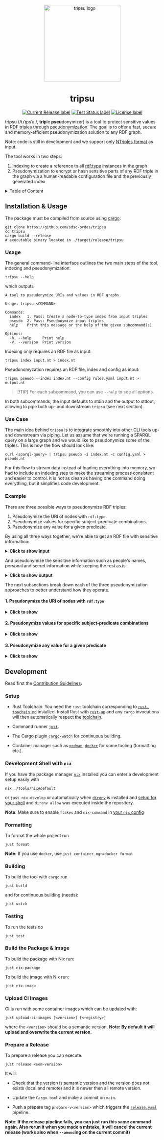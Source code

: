 <p align="center">
  <img src="./docs/assets/logo.png" alt="tripsu logo" width="250">
</p>

<h1 align="center">
  tripsu
</h1>
<p align="center">
</p>
<p align="center">
  <a href="https://github.com/sdsc-ordes/tripsu/releases/latest">
    <img src="https://img.shields.io/github/release/sdsc-ordes/tripsu.svg?style=for-the-badge" alt="Current Release label" /></a>
  <a href="https://github.com/sdsc-ordes/tripsu/actions/workflows/normal.yaml">
    <img src="https://img.shields.io/github/actions/workflow/status/sdsc-ordes/tripsu/normal.yaml?label=tests&style=for-the-badge" alt="Test Status label" /></a>
  <a href="http://www.apache.org/licenses/LICENSE-2.0.html">
    <img src="https://img.shields.io/badge/LICENSE-Apache2.0-ff69b4.svg?style=for-the-badge" alt="License label" /></a>
</p>

tripsu (/tɹˈɪpsˈuː/, **trip**le **pseu**donymizer) is a tool to protect
sensitive values in [RDF triples](https://en.wikipedia.org/wiki/Semantic_triple)
through [pseudonymization](https://en.wikipedia.org/wiki/Pseudonymization). The
goal is to offer a fast, secure and memory-efficient pseudonymization solution
to any RDF graph.

Note: code is still in development and we support only
[NTriples format](https://en.wikipedia.org/wiki/N-Triples) as input.

The tool works in two steps:

1. Indexing to create a reference to all
   [rdf:type](https://www.w3.org/TR/rdf12-schema/#ch_type) instances in the
   graph
2. Pseudonymization to encrypt or hash sensitive parts of any RDF triple in the
   graph via a human-readable configuration file and the previously generated
   index

<details>
    <summary>Table of Content</summary>

<!--toc:start-->

- [tripsu](#tripsu)
  - [Installation & Usage](#installation-usage)
    - [Usage](#usage)
    - [Use Case](#use-case)
    - [Example](#example)
      - [1. Pseudonymize the URI of nodes with `rdf:type`](#1-pseudonymize-the-uri-of-nodes-with-rdftype)
      - [2. Pseudonymize values for specific subject-predicate combinations](#2-pseudonymize-values-for-specific-subject-predicate-combinations)
      - [3. Pseudonymize any value for a given predicate](#3-pseudonymize-any-value-for-a-given-predicate)
  - [Development](#development) - [Setup](#setup) -
  [Development Shell with `nix`](#development-shell-with-nix) -
  [Formatting](#formatting) - [Building](#building) - [Testing](#testing)
  <!--toc:end-->

</details>

## Installation & Usage

The package must be compiled from source using
[cargo](https://doc.rust-lang.org/cargo/getting-started/installation.html):

```shell
git clone https://github.com/sdsc-ordes/tripsu
cd tripsu
cargo build --release
# executable binary located in ./target/release/tripsu
```

### Usage

The general command-line interface outlines the two main steps of the tool,
indexing and pseudonymization:

```shell
tripsu --help
```

which outputs

```text
A tool to pseudonymize URIs and values in RDF graphs.

Usage: tripsu <COMMAND>

Commands:
  index   1. Pass: Create a node-to-type index from input triples
  pseudo  2. Pass: Pseudonymize input triples
  help    Print this message or the help of the given subcommand(s)

Options:
  -h, --help     Print help
  -V, --version  Print version
```

Indexing only requires an RDF file as input:

```shell
tripsu index input.nt > index.nt
```

Pseudonomyzation requires an RDF file, index and config as input:

```shell
tripsu pseudo --index index.nt --config rules.yaml input.nt > output.nt
```

> [!TIP] For each subcommand, you can use `--help` to see all options.

In both subcommands, the input defaults to stdin and the output to stdout,
allowing to pipe both up- and downstream `tripsu` (see next section).

### Use Case

The main idea behind `tripsu` is to integrate smoothly into other CLI tools up-
and downstream via piping. Let us assume that we're running a SPARQL query on a
large graph and we would like to pseudonymize some of the triples. This is how
the flow should look like:

```shell
curl <sparql-query> | tripsu pseudo -i index.nt -c config.yaml > pseudo.nt
```

For this flow to stream data instead of loading everything into memory, we had
to include an indexing step to make the streaming process consistent and easier
to control. It is not as clean as having one command doing everything, but it
simplifies code development.

### Example

There are three possible ways to pseudonymize RDF triples:

1. Pseudonymize the URI of nodes with `rdf:type`.
2. Pseudonymize values for specific subject-predicate combinations.
3. Pseudonymize any value for a given predicate.

By using all three ways together, we're able to get an RDF file with sensitive
information:

<details>
    <summary><b>Click to show input</b></summary>

```ntriples
<http://example.org/Alice> <http://www.w3.org/2000/01/rdf-schema#type> <http://xmlns.com/foaf/0.1/Person> .
<http://example.org/Alice> <http://xmlns.com/foaf/0.1/holdsAccount> <http://example.org/Alice-Bank-Account> .
<http://example.org/Alice-Bank-Account> <http://www.w3.org/2000/01/rdf-schema#type> <http://xmlns.com/foaf/OnlineAccount> .
<http://example.org/Alice-Bank-Account> <http://schema.org/name> "my_account32" .
<http://example.org/Alice-Bank-Account> <http://schema.org/accessCode> "secret-123" .
<http://example.org/Alice> <http://schema.org/name> "Alice" .
<http://example.org/Bank> <http://www.w3.org/2000/01/rdf-schema#type> <http://xmlns.com/foaf/0.1/Organization> .
<http://example.org/Bank> <http://schema.org/name> "Bank" .
```

</details>

And pseudonymize the sensitive information such as people's names, personal and
secret information while keeping the rest as is:

<details>
    <summary><b>Click to show output</b></summary>

```
<http://example.org/af321bbc> <http://www.w3.org/2000/01/rdf-schema#type> <http://xmlns.com/foaf/0.1/Person> .
<http://example.org/af321bbc> <http://xmlns.com/foaf/0.1/holdsAccount> <http://example.org/bs2313bc> .
<http://example.org/bs2313bc> <http://www.w3.org/2000/01/rdf-schema#type> <http://xmlns.com/foaf/OnlineAccount> .
<http://example.org/bs2313bc> <http://schema.org/name> "pp54r32" .
<http://example.org/bs2313bc> <http://schema.org/accessCode> "asfnd223" .
<http://example.org/af321bbc> <http://schema.org/name> "af321bbc" .
<http://example.org/Bank> <http://www.w3.org/2000/01/rdf-schema#type> <http://xmlns.com/foaf/0.1/Organization> .
<http://example.org/Bank> <http://schema.org/name> "Bank" .
```

</details>

The next subsections break down each of the three pseudonymization approaches to
better understand how they operate.

#### 1. Pseudonymize the URI of nodes with `rdf:type`

<details>
    <summary><b>Click to show</b></summary>

Given the following config:

```yaml
replace_uri_of_nodes_with_type:
  - "http://xmlns.com/foaf/0.1/Person"
```

The goal is to pseudonymize all instaces of `rdf:type` Person. The following
input file:

```
<http://example.org/Alice> <http://www.w3.org/2000/01/rdf-schema#type> <http://xmlns.com/foaf/0.1/Person> .
```

Would become:

```
<http://example.org/af321bbc> <http://www.w3.org/2000/01/rdf-schema#type> <http://xmlns.com/foaf/0.1/Person> .
```

</details>

#### 2. Pseudonymize values for specific subject-predicate combinations

<details>
    <summary><b>Click to show</b></summary>

Given the following config:

```yaml
replace_values_of_subject_predicate:
  "http://xmlns.com/foaf/0.1/Person":
    - "http://schema.org/name"
```

The goal is to pseudonymize only the instances of names when they're associated
to Person. The following input file:

```
<http://example.org/Alice> <http://www.w3.org/2000/01/rdf-schema#type> <http://xmlns.com/foaf/0.1/Person> .
<http://example.org/Alice> <http://schema.org/name> "Alice" .
<http://example.org/Bank> <http://www.w3.org/2000/01/rdf-schema#type> <http://xmlns.com/foaf/0.1/Organization> .
<http://example.org/Bank> <http://schema.org/name> "Bank" .
```

Would become:

```
<http://example.org/Alice> <http://www.w3.org/2000/01/rdf-schema#type> <http://xmlns.com/foaf/0.1/Person> .
<http://example.org/Alice> <http://schema.org/name> "af321bbc" .
<http://example.org/Bank> <http://www.w3.org/2000/01/rdf-schema#type> <http://xmlns.com/foaf/0.1/Organization> .
<http://example.org/Bank> <http://schema.org/name> "Bank" .
```

</details>

#### 3. Pseudonymize any value for a given predicate

<details>
    <summary><b>Click to show</b></summary>

Given the following config:

```yaml
replace_value_of_predicate:
  - "http://schema.org/name"
```

The goal is to pseudonymize any values associated to name. The following input
file:

```
<http://example.org/Alice> <http://www.w3.org/2000/01/rdf-schema#type> <http://xmlns.com/foaf/0.1/Person> .
<http://example.org/Alice> <http://schema.org/name> "Alice" .
<http://example.org/Bank> <http://www.w3.org/2000/01/rdf-schema#type> <http://xmlns.com/foaf/0.1/Organization> .
<http://example.org/Bank> <http://schema.org/name> "Bank" .
```

Would become:

```
<http://example.org/Alice> <http://www.w3.org/2000/01/rdf-schema#type> <http://xmlns.com/foaf/0.1/Person> .
<http://example.org/Alice> <http://schema.org/name> "af321bbc" .
<http://example.org/Bank> <http://www.w3.org/2000/01/rdf-schema#type> <http://xmlns.com/foaf/0.1/Organization> .
<http://example.org/Bank> <http://schema.org/name> "38a3dd71" .
```

</details>

## Development

Read first the [Contribution Guidelines](/CONTRIBUTING.md).

### Setup

- Rust Toolchain: You need the `rust` toolchain corresponding to
  [`rust-toochain.md`](./rust-toochain.md) installed. Install Rust with
  [`rust-up`](https://rustup.rs) and any `cargo` invocations will then
  automatically respect the [toolchain](./rust-toolchain.md).

- Command runner [`just`](https://github.com/casey/just).

- The Cargo plugin [`cargo-watch`](https://crates.io/crates/cargo-watch) for
  continuous building.

- Container manager such as [`podman`](https://podman.io),
  [`docker`](https://docker.com) for some tooling (formatting etc.).

### Development Shell with `nix`

If you have the package manager
[`nix`](https://github.com/DeterminateSystems/nix-installer) installed you can
enter a development setup easily with

```shell
nix ./tools/nix#default
```

or `just nix-develop` or automatically when [`direnv`](https://direnv.net) is
installed and [setup for your shell](https://direnv.net/docs/hook.html) and
`direnv allow` was executed inside the repository.

**Note:** Make sure to enable `flakes` and `nix-command` in
[your `nix` config](https://nixos.wiki/wiki/Flakes#Other_Distros,_without_Home-Manager)

### Formatting

To format the whole project run

```shell
just format
```

**Note:** If you use `docker`, use `just container_mgr=docker format`

### Building

To build the tool with `cargo` run

```shell
just build
```

and for continuous building (needs):

```shell
just watch
```

### Testing

To run the tests do

```shell
just test
```

### Build the Package & Image

To build the package with Nix run:

```shell
just nix-package
```

To build the image with Nix run:

```shell
just nix-image
```

### Upload CI Images

CI is run with some container images which can be updated with:

```shell
just upload-ci-images [<version>] [<registry>]
```

where the `<version>` should be a semantic version. **Note: By default it will
upload and overwrite the current version.**

### Prepare a Release

To prepare a release you can execute:

```shell
just release <sem-version>
```

It will:

- Check that the version is semantic version and the version does not exists
  (local and remote) and it is newer then all remote version.

- Update the `Cargo.toml` and make a commit on `main`.

- Push a prepare tag `prepare-v<version>` which triggers the
  [`release.yaml`](.github/workflows/release.yaml) pipeline.

**Note: If the release pipeline fails, you can just run this same command again.
Also rerun it when you made a mistake, it will cancel the current release (works
also when `--amend`ing on the current commit)**
